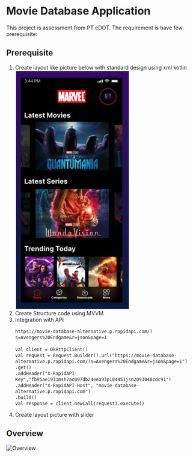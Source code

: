 # Movie Database Application
This project is assessment from PT eDOT. The requirement is have few prerequisite:

## Prerequisite
1. Create layout like picture below with standard design using xml kotlin
   ![Mockup](Images/Mockup.png)
2. Create Structure code using MVVM
3. Integration with API
   ```
   https://movie-database-alternative.p.rapidapi.com/?s=Avengers%20Endgame&r=json&page=1

   val client = OkHttpClient()
   val request = Request.Builder().url("https://movie-database-alternative.p.rapidapi.com/?s=Avengers%20Endgame&r=json&page=1")
   .get()
   .addHeader("X-RapidAPI-Key","fb95ae1931msh2ac097db24eea93p104451jsn2093040cdc91")
   .addHeader("X-RapidAPI-Host", "movie-database-alternative.p.rapidapi.com")
   .build()
   val response = client.newCall(request).execute()
   ```
4. Create layout picture with slider

## Overview
![Overview](Images/Overview.gif)
